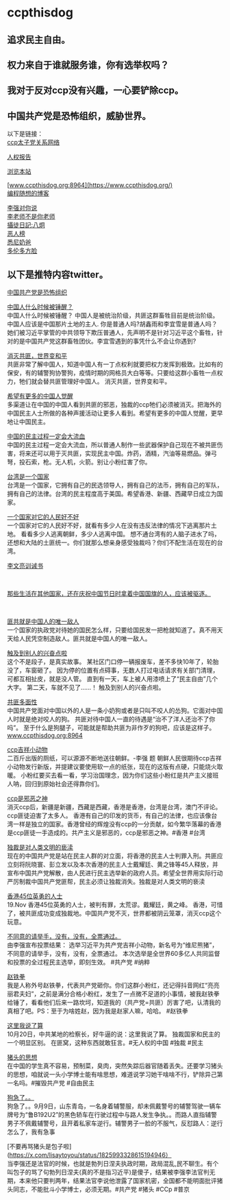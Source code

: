 # ccpthisdog

## 追求民主自由。
## 权力来自于谁就服务谁，你有选举权吗？
## 我对于反对ccp没有兴趣，一心要铲除ccp。
## 中国共产党是恐怖组织，威胁世界。
以下是链接：<br />
[ccp太子党关系网络](https://github.com/programthink/zhao)<br />

[人权报告](https://a.com) <br />

[浏览本站](https://ccpthisbigdog.github.io/ccpthisdog/)
<br />

[www.ccpthisdog.org:8964](https://www.ccpthisdog.org/) <br />
[编程随想的博客](https://program-think.blogspot.com/)<br />


[李强对你说](https://x.com/lisaytoyou)<br />
[李老师不是你老师](https://x.com/whyyoutouzhele)<br />
[攝徒日記:八炯](https://youtube.com/@funtv8964)<br />
[恶人榜](https://www.fiendlist.info) <br />
[悉尼奶爸](https://youtube.com/@sydneydaddy1) <br />
[多伦多方脸](https://youtube.com/@torontobigface) <br />

## 以下是推特内容twitter。

[中国共产党是恐怖组织](https://x.com/lisaytoyou/status/1883942071318515739)   <br />

[中国人什么时候被锤醒？](https://x.com/lisaytoyou/status/1876032401446699340)
<br />
中国人什么时候被锤醒？ 
中国人是被统治阶级，共匪这群畜牲目前是统治阶级。中国人应该是中国那片土地的主人.
你是普通人吗?胡鑫雨和李宜雪是普通人吗？她们被习近平掌管的中共领导下欺压普通人，先声明不是针对习近平这个畜牲，针对的是中国共产党这群畜牲团伙。李宜雪遇到的事凭什么不会让你遇到?
<br />

[消灭共匪，世界变和平](https://x.com/lisaytoyou/status/1896192181368697175)  <br />
共匪非常了解中国人，知道中国人有一丁点权利就要把权力发挥到极致。比如有的保安，有的辅警狗协警狗，疫情时期的网格员大白等等。只要给这群小畜牲一点权力，牠们就会替共匪管理好中国人。
消灭共匪，世界变和平。
<br />

[希望有更多的中国人觉醒](https://x.com/lisaytoyou/status/1893678483051544674) <br />
多渠道让在中国的中国人看到共匪的邪恶，独裁的ccp牠们必须被消灭。把海外的中国民主人士所做的各种声援活动让更多人看到。希望有更多的中国人觉醒，更早地让中国民主。
<br />

[中国的民主过程一定会大流血](https://x.com/lisaytoyou/status/1890853850237510027)  <br />
中国的民主过程一定会大流血，所以普通人制作一些武器保护自己现在不被共匪伤害，将来还可以用于灭共匪，实现民主中国。炸药，酒精，汽油等易燃品。弹弓弩，投石索，枪。无人机，火箭。别让小粉红害了你。
<br />

[台湾是一个国家](https://x.com/lisaytoyou/status/1889653110785614335)  <br />
台湾是一个国家，它拥有自己的民选领导人，拥有自己的法币，拥有自己的军队，拥有自己的法律。台湾的民主程度高于美国。希望香港、新疆、西藏早日成立为国家。
<br />

[一个国家对它的人民好不好](https://x.com/lisaytoyou/status/1876040881469592042)  <br />
一个国家对它的人民好不好，就看有多少人在没有违反法律的情况下逃离那片土地。
看看多少人逃离朝鲜，多少人逃离中国。
想不通台湾有的人脑子进水了吗，还想和大陆的土匪统一。你们就那么想亲身感受独裁吗？你们不配生活在现在的台湾。
<br />

[李文亮训诫书](https://x.com/lisaytoyou/status/1875555709305364544)

<br />

[那些生活在其他国家，还在庆祝中国节日时拿着中国国旗的人，应该被驱逐。](https://x.com/lisaytoyou/status/1866323444402421772)

<br />

[匪共就是中国人的唯一敌人](https://x.com/lisaytoyou/status/1863592219036336588)  <br />
一个国家的执政党对待她的国民怎么样，只要给国民发一把枪就知道了。真不用天天给人民凭空制造敌人。匪共就是中国人的唯一敌人。<br />

[触及到别人的兴奋点啦](https://x.com/lisaytoyou/status/1863421956818657737) 
<br />
这个不是段子，是真实故事。
某社区门口停一辆报废车，差不多快10年了，轮胎没了，车窗砸了。
因为停的位置有点碍事，无数人打过电话请求有关部门清理，可都互相扯皮，就是没人管。
直到有一天，车上被人用漆喷上了“民主自由”几个大字。
第二天，车就不见了……！
触及到别人的兴奋点啦。<br />

[共匪多面性](https://x.com/lisaytoyou/status/1862990488627806615)
<br />
中国共产党面对中国以外的人是一条小奶狗或者是只叫不咬人的怂狗。它面对中国人时就是绝对咬人的狗。
共匪对待中国人一直的待遇是“治不了洋人还治不了你吗”。
至于什么是狗腿子，可能就是帮助共匪为非作歹的狗吧，应该是这样子。
www.ccpthisdog.org:8964
<br />

[ccp吉祥小动物](https://x.com/lisaytoyou/status/1862854122594070848) 
<br />
二百斤出版的厕纸，可以源源不断地送往朝鲜。-李强 题
朝鲜人民很期待ccp吉祥小动物发行新版，并提建议要使用软一点的纸张，现在的这版有点硬，只能烧火取暖。
小粉红要买去看一看，学习治国理念，因为你们这些小粉红是共产主义接班人呐，回归到原始社会还得靠你们。
<br />

[ccp是邪恶之神](https://x.com/lisaytoyou/status/1861910466760478724)   <br />
消灭ccp后，新疆是新疆，西藏是西藏，香港是香港，台湾是台湾，澳门不评论。ccp匪徒迫害了太多人。
香港有自己的印发的货币，有自己的法律，也应该像台湾一样是独立的国家。香港曾经的辉煌没有ccp的一分贡献，如今繁华落幕的香港是ccp匪徒一手造成的。共产主义是邪恶的，ccp是邪恶之神。#香港 #台湾
<br />

[独裁是对人类文明的亵渎](https://x.com/lisaytoyou/status/1859282271569686948)  <br />
现在的中国共产党是站在民主人群的对立面，将香港的民主人士判罪入刑。共匪应立刻将阮晓寰、彭立发以及本次香港的民主人士戴耀廷、黄之锋等45人释放，并宣布中国共产党解散，由人民进行民主选举新的政府人员。希望全世界用实际行动严厉制裁中国共产党匪帮，民主必须让独裁消失。独裁是对人类文明的亵渎
<br />

[香港45位英勇的人士](https://x.com/lisaytoyou/status/1859223867736150144)
<br />
19.Nov 香港45位英勇的人士，被判有罪，太荒谬。戴耀廷，黄之峰。 香港，可惜了，被共匪成功变成独裁地。中国共产党不灭，世界都被阴云笼罩，消灭ccp这个玩意。<br />

[不同意的请举手，没有，没有，全票通过。](https://x.com/lisaytoyou/status/1858902597760946364)
<br />
由李强宣布投票结果：
选举习近平为共产党吉祥小动物，新名号为“维尼熊猪”，
不同意的请举手，没有，没有，全票通过。
本次选举是全世界60多亿人共同监督和投票的全过程民主选举，即刻生效。
#共产党 #纳粹 <br />

[赵铁拳](https://x.com/lisaytoyou/status/1853237595376927000)
<br />
我是人称外号赵铁拳，代表共产党砸你。你们这群小粉红，还记得抖音网红“亮亮丽君夫妇”，之前是满分合格小粉红，发生了一点微不足道的小事情，被我赵铁拳给锤了，看看他们后来一路坎坷，知道我的（共产党=共匪）厉害了吧，认清我的真相了吧。PS：至于为啥姓赵，因为我是赵家人嘛，哈哈。 #赵铁拳
<br />

[这里我说了算](https://x.com/lisaytoyou/status/1850183500017651785)
<br /> 10月20日，中共某地的检察长，好牛逼的说：这里我说了算。
独裁国家和民主的一个明显区别。
在匪窝，这种东西就敢狂言。#无人权的中国 #独裁 #民主  <br />

[猪头的思想](https://x.com/lisaytoyou/status/1847638364956115068)
<br /> 在中国的学生真不容易，预制菜，臭肉，突然失踪后器官随着丢失。还要学习猪头的思想，咱就说一头小学博士能有啥思想，难道说学习她干啥啥不行，铲除异己第一名吗。#摧毁共产党  #自由民主 <br />

[狗急了。。](https://x.com/lisaytoyou/status/1833876938126975206)
<br />  狗急了。。9月9日，山东青岛，一名身着辅警服，却未佩戴警号的辅警驾驶一辆车牌号为“鲁B192U2”的黑色轿车在行驶过程中与路人发生争执。。而路人直指辅警男子不佩戴辅警号，且开着私家车逆行。辅警男子一脸的不服气，反怼路人：逆行怎么了，我有急事  <br />


[不要再骂猪头是包子啦](https://x.com/lisaytoyou/status/1825993328615194946） 
<br />   当李强还是法官的时候，也就是勃列日涅夫执政时期，政局混乱,民不聊生。有个叫包子的骂了句勃列日涅夫(真的不是指习近平)是傻子，结果被李强李法官判无期，本来他只要判两年，结果法官李说他泄露了国家机密，全国都不能明面批评猪头同志，不能批斗小学博士，必须无期。#共产党 #猪头 #CCp #普京